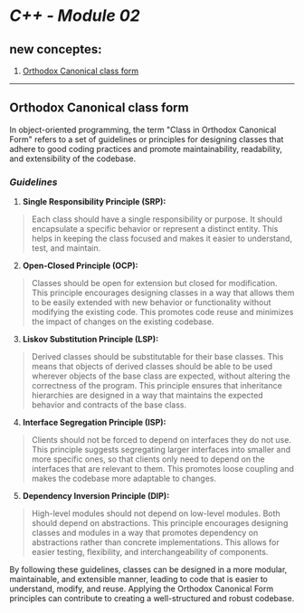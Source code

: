 # *C++ - Module 02*

## new conceptes:
1. [Orthodox Canonical class form](#orthodox-canonical-class-form)

---

## **Orthodox Canonical class form**
In object-oriented programming, the term "Class in Orthodox Canonical Form" refers to a set of guidelines or principles for designing classes that adhere to good coding practices and promote maintainability, readability, and extensibility of the codebase.
### ***Guidelines***
1. **Single Responsibility Principle (SRP):**
> Each class should have a single responsibility or purpose. It should encapsulate a specific behavior or represent a distinct entity. This helps in keeping the class focused and makes it easier to understand, test, and maintain.

2. **Open-Closed Principle (OCP):**
> Classes should be open for extension but closed for modification. This principle encourages designing classes in a way that allows them to be easily extended with new behavior or functionality without modifying the existing code. This promotes code reuse and minimizes the impact of changes on the existing codebase.

3. **Liskov Substitution Principle (LSP):**
> Derived classes should be substitutable for their base classes. This means that objects of derived classes should be able to be used wherever objects of the base class are expected, without altering the correctness of the program. This principle ensures that inheritance hierarchies are designed in a way that maintains the expected behavior and contracts of the base class.

4. **Interface Segregation Principle (ISP):**
> Clients should not be forced to depend on interfaces they do not use. This principle suggests segregating larger interfaces into smaller and more specific ones, so that clients only need to depend on the interfaces that are relevant to them. This promotes loose coupling and makes the codebase more adaptable to changes.

5. **Dependency Inversion Principle (DIP):**
> High-level modules should not depend on low-level modules. Both should depend on abstractions. This principle encourages designing classes and modules in a way that promotes dependency on abstractions rather than concrete implementations. This allows for easier testing, flexibility, and interchangeability of components.

By following these guidelines, classes can be designed in a more modular, maintainable, and extensible manner, leading to code that is easier to understand, modify, and reuse. Applying the Orthodox Canonical Form principles can contribute to creating a well-structured and robust codebase.

